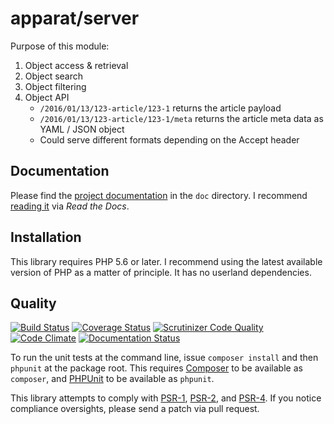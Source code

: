 # apparat/server

Purpose of this module:

1. Object access & retrieval
2. Object search
3. Object filtering
4. Object API
    * `/2016/01/13/123-article/123-1` returns the article payload
    * `/2016/01/13/123-article/123-1/meta` returns the article meta data as YAML / JSON object
    * Could serve different formats depending on the Accept header

## Documentation

Please find the [project documentation](doc/index.md) in the `doc` directory. I recommend [reading it](http://apparat-server.readthedocs.io/) via *Read the Docs*.

## Installation

This library requires PHP 5.6 or later. I recommend using the latest available version of PHP as a matter of principle. It has no userland dependencies.

## Quality

[![Build Status](https://secure.travis-ci.org/apparat/server.svg)](https://travis-ci.org/apparat/server)
[![Coverage Status](https://coveralls.io/repos/github/apparat/server/badge.svg?branch=master)](https://coveralls.io/github/apparat/server?branch=master)
[![Scrutinizer Code Quality](https://scrutinizer-ci.com/g/apparat/server/badges/quality-score.png?b=master)](https://scrutinizer-ci.com/g/apparat/server/?branch=master)
[![Code Climate](https://codeclimate.com/github/apparat/server/badges/gpa.svg)](https://codeclimate.com/github/apparat/server)
[![Documentation Status](https://readthedocs.org/projects/apparat-server/badge/?version=latest)](http://apparat-server.readthedocs.io/en/latest/?badge=latest)

To run the unit tests at the command line, issue `composer install` and then `phpunit` at the package root. This requires [Composer](http://getcomposer.org/) to be available as `composer`, and [PHPUnit](http://phpunit.de/manual/) to be available as `phpunit`.

This library attempts to comply with [PSR-1][], [PSR-2][], and [PSR-4][]. If you notice compliance oversights, please send a patch via pull request.

[PSR-1]: https://github.com/php-fig/fig-standards/blob/master/accepted/PSR-1-basic-coding-standard.md
[PSR-2]: https://github.com/php-fig/fig-standards/blob/master/accepted/PSR-2-coding-style-guide.md
[PSR-4]: https://github.com/php-fig/fig-standards/blob/master/accepted/PSR-4-autoloader.md
